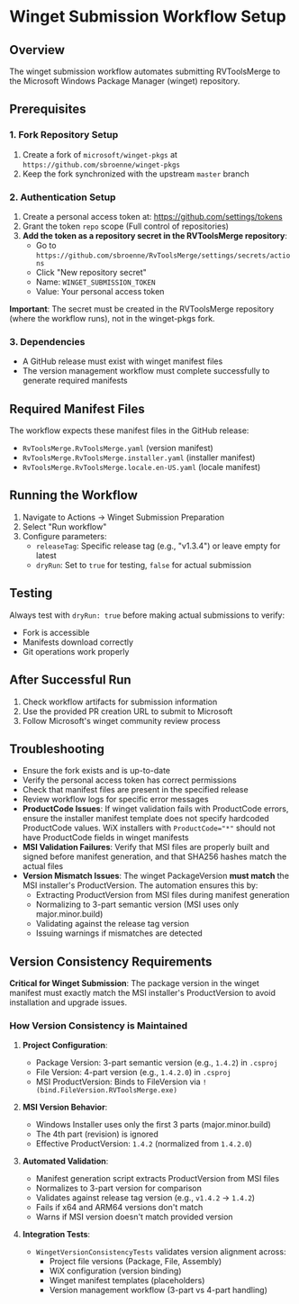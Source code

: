# Winget Submission Workflow Setup

## Overview

The winget submission workflow automates submitting RVToolsMerge to the Microsoft Windows Package Manager (winget) repository.

## Prerequisites

### 1. Fork Repository Setup

1. Create a fork of `microsoft/winget-pkgs` at `https://github.com/sbroenne/winget-pkgs`
2. Keep the fork synchronized with the upstream `master` branch

### 2. Authentication Setup

1. Create a personal access token at: https://github.com/settings/tokens
2. Grant the token `repo` scope (Full control of repositories)
3. **Add the token as a repository secret in the RVToolsMerge repository**:
    - Go to `https://github.com/sbroenne/RvToolsMerge/settings/secrets/actions`
    - Click "New repository secret"
    - Name: `WINGET_SUBMISSION_TOKEN`
    - Value: Your personal access token

**Important**: The secret must be created in the RVToolsMerge repository (where the workflow runs), not in the winget-pkgs fork.

### 3. Dependencies

-   A GitHub release must exist with winget manifest files
-   The version management workflow must complete successfully to generate required manifests

## Required Manifest Files

The workflow expects these manifest files in the GitHub release:

-   `RvToolsMerge.RvToolsMerge.yaml` (version manifest)
-   `RvToolsMerge.RvToolsMerge.installer.yaml` (installer manifest)
-   `RvToolsMerge.RvToolsMerge.locale.en-US.yaml` (locale manifest)

## Running the Workflow

1. Navigate to Actions → Winget Submission Preparation
2. Select "Run workflow"
3. Configure parameters:
    - `releaseTag`: Specific release tag (e.g., "v1.3.4") or leave empty for latest
    - `dryRun`: Set to `true` for testing, `false` for actual submission

## Testing

Always test with `dryRun: true` before making actual submissions to verify:

-   Fork is accessible
-   Manifests download correctly
-   Git operations work properly

## After Successful Run

1. Check workflow artifacts for submission information
2. Use the provided PR creation URL to submit to Microsoft
3. Follow Microsoft's winget community review process

## Troubleshooting

-   Ensure the fork exists and is up-to-date
-   Verify the personal access token has correct permissions
-   Check that manifest files are present in the specified release
-   Review workflow logs for specific error messages
-   **ProductCode Issues**: If winget validation fails with ProductCode errors, ensure the installer manifest template does not specify hardcoded ProductCode values. WiX installers with `ProductCode="*"` should not have ProductCode fields in winget manifests
-   **MSI Validation Failures**: Verify that MSI files are properly built and signed before manifest generation, and that SHA256 hashes match the actual files
-   **Version Mismatch Issues**: The winget PackageVersion **must match** the MSI installer's ProductVersion. The automation ensures this by:
    -   Extracting ProductVersion from MSI files during manifest generation
    -   Normalizing to 3-part semantic version (MSI uses only major.minor.build)
    -   Validating against the release tag version
    -   Issuing warnings if mismatches are detected

## Version Consistency Requirements

**Critical for Winget Submission**: The package version in the winget manifest must exactly match the MSI installer's ProductVersion to avoid installation and upgrade issues.

### How Version Consistency is Maintained

1. **Project Configuration**:
   - Package Version: 3-part semantic version (e.g., `1.4.2`) in `.csproj`
   - File Version: 4-part version (e.g., `1.4.2.0`) in `.csproj`
   - MSI ProductVersion: Binds to FileVersion via `!(bind.FileVersion.RVToolsMerge.exe)`

2. **MSI Version Behavior**:
   - Windows Installer uses only the first 3 parts (major.minor.build)
   - The 4th part (revision) is ignored
   - Effective ProductVersion: `1.4.2` (normalized from `1.4.2.0`)

3. **Automated Validation**:
   - Manifest generation script extracts ProductVersion from MSI files
   - Normalizes to 3-part version for comparison
   - Validates against release tag version (e.g., `v1.4.2` → `1.4.2`)
   - Fails if x64 and ARM64 versions don't match
   - Warns if MSI version doesn't match provided version

4. **Integration Tests**:
   - `WingetVersionConsistencyTests` validates version alignment across:
     - Project file versions (Package, File, Assembly)
     - WiX configuration (version binding)
     - Winget manifest templates (placeholders)
     - Version management workflow (3-part vs 4-part handling)
